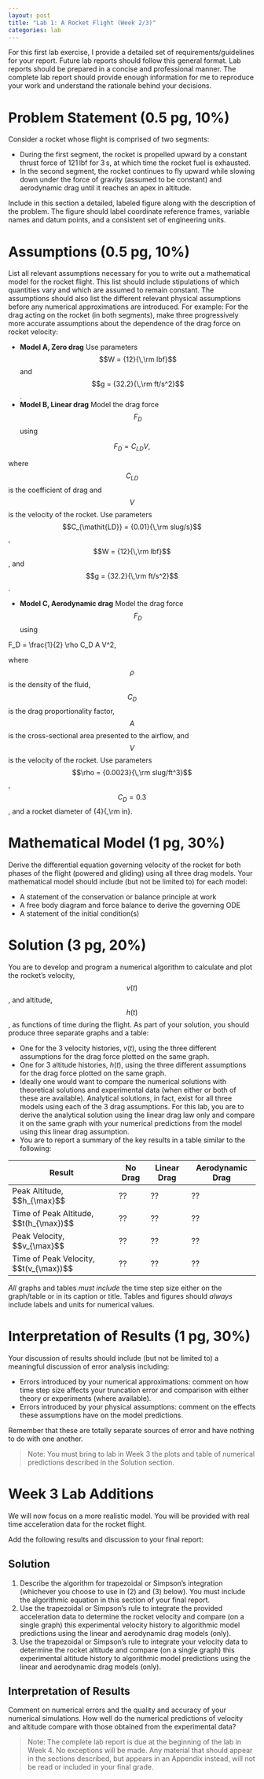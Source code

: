 ```yaml
---
layout: post
title: "Lab 1: A Rocket Flight (Week 2/3)"
categories: lab
---
```


For this first lab exercise, I provide a detailed set of requirements/guidelines for your report.
Future lab reports should follow this general format.
Lab reports should be prepared in a concise and professional manner.
The complete lab report should provide enough information for me to reproduce your work and understand the rationale behind your decisions.

# Problem Statement (0.5 pg, 10%)
Consider a rocket whose flight is comprised of two segments:

- During the first segment, the rocket is propelled upward by a constant thrust force of 121&#8239;lbf for 3&#8239;s, at which time the rocket fuel is exhausted.
- In the second segment, the rocket continues to fly upward while slowing down under the force of gravity (assumed to be constant) and aerodynamic drag until it reaches an apex in altitude.

Include in this section a detailed, labeled figure along with the description of the problem. The figure should label coordinate reference frames, variable names and datum points, and a consistent set of engineering units.

# Assumptions (0.5 pg, 10%)
List all relevant assumptions necessary for you to write out a mathematical model for the
rocket flight. This list should include stipulations of which quantities vary and which are
assumed to remain constant. The assumptions should also list the different relevant physical
assumptions before any numerical approximations are introduced. For example:
For the drag acting on the rocket (in both segments), make three progressively more
accurate assumptions about the dependence of the drag force on rocket velocity:

- **Model A, Zero drag** Use parameters $$W = {12}{\,\rm lbf}$$ and $$g = {32.2}{\,\rm ft/s^2}$$.
- **Model B, Linear drag** Model the drag force $$F_D$$ using

$$
F_D = C_{\mathit{LD}} V,
$$

where $$C_{\mathit{LD}}$$ is the coefficient of drag and $$V$$ is the
velocity of the rocket. Use parameters
$$C_{\mathit{LD}} = {0.01}{\,\rm slug/s}$$, $$W = {12}{\,\rm lbf}$$, and $$g = {32.2}{\,\rm ft/s^2}$$.
- **Model C, Aerodynamic drag** Model the drag force $$F_D$$ using

F_D = \frac{1}{2} \rho C_D A V^2,

where $$\rho$$ is the density of the fluid,
$$C_D$$ is the drag proportionality factor,
$$A$$ is the cross-sectional area presented to the airflow,
and $$V$$ is the velocity of the rocket. Use parameters
$$\rho = {0.0023}{\,\rm slug/ft^3}$$, $$C_D = 0.3$$, and a rocket diameter of {4}{\,\rm in}.


# Mathematical Model (1 pg, 30%)
Derive the differential equation governing velocity of the rocket for both phases of the
flight (powered and gliding) using all three drag models.
Your mathematical model should include (but not be limited to) for each model:

- A statement of the conservation or balance principle at work
- A free body diagram and force balance to derive the governing ODE
- A statement of the initial condition(s)

# Solution (3 pg, 20%)
You are to develop and program a numerical algorithm to calculate and plot the rocket’s
velocity, $$v(t)$$, and altitude, $$h(t)$$, as functions of time during the flight.
As part of your solution, you should produce three separate graphs and a table:

- One for the 3 velocity histories, $v(t)$, using the three different assumptions for the drag force plotted on the same graph.
- One for 3 altitude histories, $h(t)$, using the three different assumptions for the drag force plotted on the same graph.
- Ideally one would want to compare the numerical solutions with theoretical solutions and experimental data (when either or both of these are available). Analytical solutions, in fact, exist for all three models using each of the 3 drag assumptions. For this lab, you are to derive the analytical solution using the linear drag law only and compare it on the same graph with your numerical predictions from the model using this linear drag assumption.
- You are to report a summary of the key results in a table similar to the following:

<table>
<thead>
<tr><th>Result</th><th>No Drag</th><th>Linear Drag</th><th>Aerodynamic Drag</th></tr>
</thead>
<tbody>
<tr><td>Peak Altitude, $$h_{\max}$$</td><td>??</td><td>??</td><td>??</td></tr>
<tr><td>Time of Peak Altitude, $$t(h_{\max})$$</td><td>??</td><td>??</td><td>??</td></tr>
<tr><td>Peak Velocity, $$v_{\max}$$</td><td>??</td><td>??</td><td>??</td></tr>
<tr><td>Time of Peak Velocity, $$t(v_{\max})$$</td><td>??</td><td>??</td><td>??</td></tr>
</tbody>
</table>

*All* graphs and tables *must include* the time step size either on the graph/table or in its caption or title.
Tables and figures should *always* include labels and units for numerical values.

# Interpretation of Results (1 pg, 30%)
Your discussion of results should include (but not be limited to) a meaningful discussion of error analysis including:

- Errors introduced by your numerical approximations: comment on how time step size affects your truncation error and comparison with either theory or experiments (where available).
- Errors introduced by your physical assumptions: comment on the effects these assumptions have on the model predictions.

Remember that these are totally separate sources of error and have nothing to do
with one another.

> Note: You must bring to lab in Week 3 the plots and table of numerical predictions described in the Solution section.

# Week 3 Lab Additions
We will now focus on a more realistic model.
You will be provided with real time acceleration data for the rocket flight.

Add the following results and discussion to your final report:

## Solution

1. Describe the algorithm for trapezoidal or Simpson’s integration (whichever you choose to use in (2) and (3) below). You must include the algorithmic equation in this section of your final report.
2. Use the trapezoidal or Simpson’s rule to integrate the provided acceleration data to determine the rocket velocity and compare (on a single graph) this experimental velocity history to algorithmic model predictions using the linear and aerodynamic drag models (only).
3. Use the trapezoidal or Simpson’s rule to integrate your velocity data to determine the rocket altitude and compare (on a single graph) this experimental altitude history to algorithmic model predictions using the linear and aerodynamic drag models (only).

## Interpretation of Results
Comment on numerical errors and the quality and accuracy of your numerical
simulations. How well do the numerical predictions of velocity and altitude
compare with those obtained from the experimental data?

> Note: The complete lab report is due at the beginning of the lab in Week 4. No exceptions will be made. Any material that should appear in the sections described, but appears in an Appendix instead, will not be read or included in your final grade.
